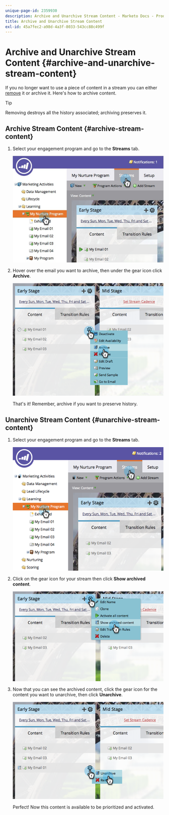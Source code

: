 ```yaml
---
unique-page-id: 2359930
description: Archive and Unarchive Stream Content - Marketo Docs - Product Documentation
title: Archive and Unarchive Stream Content
exl-id: 45a7fec2-a98d-4a3f-8033-543cc88c499f
---
```

# Archive and Unarchive Stream Content {#archive-and-unarchive-stream-content}

If you no longer want to use a piece of content in a stream you can either [remove](/help/marketo/product-docs/email-marketing/drip-nurturing/using-stream-content/remove-stream-content.md) it or archive it. Here's how to archive content.

>[!TIP]
>
>Removing destroys all the history associated; archiving preserves it.

## Archive Stream Content {#archive-stream-content}

1. Select your engagement program and go to the **Streams** tab.

   ![](assets/cloneasteam-4.jpg)

1. Hover over the email you want to archive, then under the gear icon click **Archive**.

   ![](assets/image2014-9-15-17-3a42-3a7.png)

   That's it! Remember, archive if you want to preserve history.

## Unarchive Stream Content {#unarchive-stream-content}

1. Select your engagement program and go to the **Streams** tab.

   ![](assets/image2014-9-15-17-3a42-3a11.png)

1. Click on the gear icon for your stream then click **Show archived content**.

   ![](assets/image2014-9-15-17-3a42-3a15.png)

1. Now that you can see the archived content, click the gear icon for the content you want to unarchive, then click **Unarchive**.

   ![](assets/image2014-9-15-17-3a42-3a24.png)

   Perfect! Now this content is available to be prioritized and activated.
